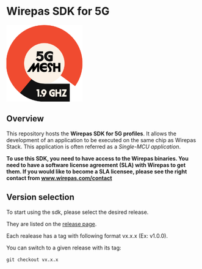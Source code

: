 # Wirepas SDK for 5G

<img src="WCS-Icons-5gmesh.png" alt="drawing" width="200"/>


## Overview

This repository hosts the __Wirepas SDK for 5G profiles__. It allows the development of an application
to be executed on the same chip as Wirepas Stack.
This application is often referred as a _Single-MCU application_.

__To use this SDK, you need to have access to the Wirepas binaries. You need to have a
software license agreement (SLA) with Wirepas to get them. If you would like to become
a SLA licensee, please see the right contact from www.wirepas.com/contact__


## Version selection

To start using the sdk, please select the desired release.

They are listed on the [release page](https://github.com/wirepas/wm-sdk-5g/releases).

Each realease has a tag with following format vx.x.x (Ex: v1.0.0).

You can switch to a given release with its tag:

 ```shell
git checkout vx.x.x
```
